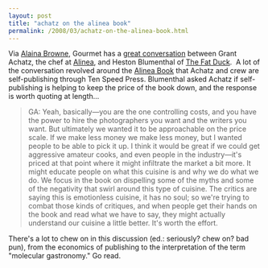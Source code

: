 ```yaml
---
layout: post
title: "achatz on the alinea book"
permalink: /2008/03/achatz-on-the-alinea-book.html
---
```


Via [Alaina Browne](http://www.afullbelly.com/), Gourmet has a [great conversation](http://www.gourmet.com/restaurants/2008/03/achatz_blumenthal_qa?printable=true) between Grant Achatz, the chef at [Alinea](http://www.alinea-restaurant.com/), and Heston Blumenthal of [The Fat Duck](http://www.fatduck.co.uk/).  A lot of the conversation revolved around the [Alinea Book](http://www.alinea-book.com/) that Achatz and crew are self-publishing through Ten Speed Press. Blumenthal asked Achatz if self-publishing is helping to keep the price of the book down, and the response is worth quoting at length...

> GA: Yeah, basically—you are the one controlling costs, and you have the power to hire the photographers you want and the writers you want. But ultimately we wanted it to be approachable on the price scale. If we make less money we make less money, but I wanted people to be able to pick it up. I think it would be great if we could get aggressive amateur cooks, and even people in the industry—it's priced at that point where it might infiltrate the market a bit more. It might educate people on what this cuisine is and why we do what we do. We focus in the book on dispelling some of the myths and some of the negativity that swirl around this type of cuisine. The critics are saying this is emotionless cuisine, it has no soul; so we're trying to combat those kinds of critiques, and when people get their hands on the book and read what we have to say, they might actually understand our cuisine a little better. It's worth the effort.

There's a lot to chew on in this discussion (ed.: seriously? chew on? bad pun), from the economics of publishing to the interpretation of the term "molecular gastronomy." Go read.